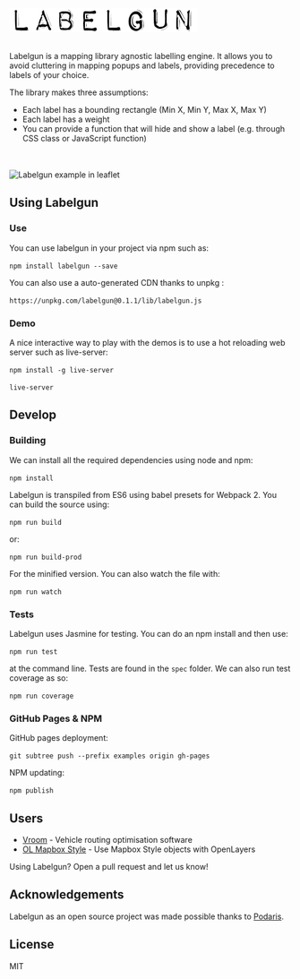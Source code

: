 ![labelgun](logo.png)

</br>
Labelgun is a mapping library agnostic labelling engine. It allows you to avoid cluttering in mapping popups and labels, providing precedence to labels of your choice.

The library makes three assumptions:

* Each label has a bounding rectangle (Min X, Min Y, Max X, Max Y)
* Each label has a weight
* You can provide a function that will hide and show a label (e.g. through CSS class or JavaScript function)

<br><br>
![Labelgun example in leaflet](labelgun.gif)

## Using Labelgun

### Use

You can use labelgun in your project via npm such as:

`npm install labelgun --save`

You can also use a auto-generated CDN thanks to unpkg :

`https://unpkg.com/labelgun@0.1.1/lib/labelgun.js`


### Demo

A nice interactive way to play with the demos is to use a hot reloading web server such as live-server:

`npm install -g live-server`

`live-server`

## Develop

### Building

We can install all the required dependencies using node and npm:

`npm install`

Labelgun is transpiled from ES6 using babel presets for Webpack 2. You can build the source using:

`npm run build`

or:

`npm run build-prod`

For the minified version. You can also watch the file with:

`npm run watch`


### Tests

Labelgun uses Jasmine for testing. You can do an npm install and then use:

`npm run test`

at the command line. Tests are found in the `spec` folder. We can also run test coverage as so:

`npm run coverage`

### GitHub Pages & NPM

GitHub pages deployment:

`git subtree push --prefix examples origin gh-pages`

NPM updating:

`npm publish`

## Users

- [Vroom](http://vroom-project.org/) - Vehicle routing optimisation software
- [OL Mapbox Style](https://github.com/boundlessgeo/ol-mapbox-style) - Use Mapbox Style objects with OpenLayers

Using Labelgun? Open a pull request and let us know!

## Acknowledgements
Labelgun as an open source project was made possible thanks to [Podaris](http://www.podaris.com).

## License
MIT
